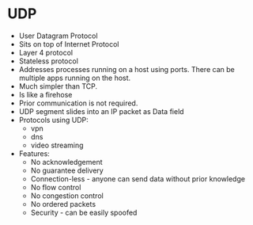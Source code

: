 # UDP

- User Datagram Protocol
- Sits on top of Internet Protocol
- Layer 4 protocol
- Stateless protocol
- Addresses processes running on a host using ports. There can be multiple apps running on the host.
- Much simpler than TCP.
- Is like a firehose
- Prior communication is not required.
- UDP segment slides into an IP packet as Data field
- Protocols using UDP:
    - vpn
    - dns
    - video streaming
- Features:
    - No acknowledgement
    - No guarantee delivery
    - Connection-less - anyone can send data without prior knowledge
    - No flow control
    - No congestion control
    - No ordered packets
    - Security - can be easily spoofed
